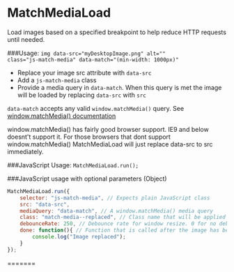 # MatchMediaLoad

Load images based on a specified breakpoint to help reduce HTTP requests until needed.



###Usage:
<code>img data-src="myDesktopImage.png" alt="" class="js-match-media" data-match="(min-width: 1000px)"</code>



<ul>
    <li>Replace your image src attribute with <code>data-src</code></li>
    <li>Add a <code>js-match-media</code> class</li>
    <li>Provide a media query in <code>data-match</code>. When this query is met the image will be loaded by replacing <code>data-src</code> with <code>src</code></li>
</ul>


<code>data-match</code> accepts any valid <code>window.matchMedia()</code> query. See <a href="https://developer.mozilla.org/en-US/docs/Web/API/Window/matchMedia">window.matchMedia() documentation</a>



window.matchMedia() has fairly good browser support. IE9 and below doesnt't support it.
For those browsers that dont support window.matchMedia() MatchMediaLoad will just replace
data-src to src immediately.




###JavaScript Usage:
<code>MatchMediaLoad.run();</code>


###JavaScript usage with optional parameters (Object)


```javascript
MatchMediaLoad.run({
    selector: "js-match-media", // Expects plain JavaScript class
    src: "data-src",
    mediaQuery: "data-match", // A window.matchMedia() media query
    class: "match-media--replaced", // Class name that will be applied once the image has been replaced 
    debounceRate: 250, // Debounce rate for window resize. 0 for no debounce.
    done: function(){ // Function that is called after the image has been replaced
        console.log("Image replaced");
    }
});
```
=======